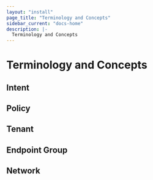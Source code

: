 ```yaml
---
layout: "install"
page_title: "Terminology and Concepts"
sidebar_current: "docs-home"
description: |-
  Terminology and Concepts
---
```


# Terminology and Concepts

## Intent

## Policy

## Tenant

## Endpoint Group

## Network
